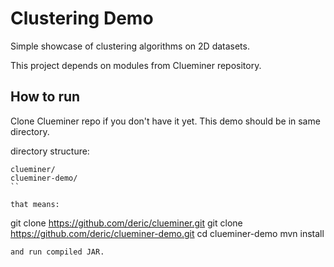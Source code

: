 # Clustering Demo

Simple showcase of clustering algorithms on 2D datasets.

This project depends on modules from Clueminer repository.

## How to run

Clone Clueminer repo if you don't have it yet. This demo should be in same directory.

directory structure:

```
clueminer/
clueminer-demo/
``

that means:
```
git clone https://github.com/deric/clueminer.git
git clone https://github.com/deric/clueminer-demo.git
cd clueminer-demo
mvn install
```
and run compiled JAR.
